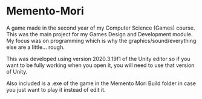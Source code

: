 # Memento-Mori
A game made in the second year of my Computer Science (Games) course. This was the main project for my Games Design and Development module.
My focus was on programming which is why the graphics/sound/everything else are a little... rough.

This was developed using version 2020.3.19f1 of the Unity editor so if you want to be fully working when you open it, you will need to use that version of Unity.

Also included is a .exe of the game in the Memento Mori Build folder in case you just want to play it instead of edit it.
